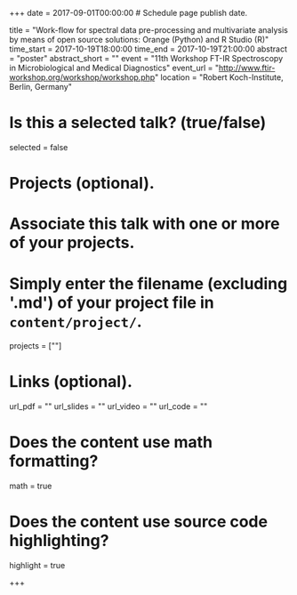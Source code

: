 +++
date = 2017-09-01T00:00:00  # Schedule page publish date.

title = "Work-flow for spectral data pre-processing and multivariate analysis by means of open source solutions: Orange (Python) and R Studio (R)"
time_start = 2017-10-19T18:00:00
time_end = 2017-10-19T21:00:00
abstract = "poster"
abstract_short = ""
event = "11th Workshop FT-IR Spectroscopy in Microbiological and Medical Diagnostics"
event_url = "http://www.ftir-workshop.org/workshop/workshop.php"
location = "Robert Koch-Institute, Berlin, Germany"

# Is this a selected talk? (true/false)
selected = false

# Projects (optional).
#   Associate this talk with one or more of your projects.
#   Simply enter the filename (excluding '.md') of your project file in `content/project/`.
projects = [""]

# Links (optional).
url_pdf = ""
url_slides = ""
url_video = ""
url_code = ""

# Does the content use math formatting?
math = true

# Does the content use source code highlighting?
highlight = true

+++
